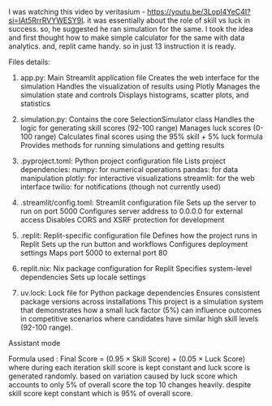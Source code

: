 I was watching this video by veritasium - https://youtu.be/3LopI4YeC4I?si=IAt5RrrRVYWESY9I. it was essentially about the role of skill vs luck in success. 
so, he suggested he ran simulation for the same. I took the idea and first thought how to make simple calculator for the same with data analytics. 
and, replit came handy. so in just 13 instruction it is ready.

Files details:
1. app.py:
Main Streamlit application file
Creates the web interface for the simulation
Handles the visualization of results using Plotly
Manages the simulation state and controls
Displays histograms, scatter plots, and statistics

2. simulation.py:
Contains the core SelectionSimulator class
Handles the logic for generating skill scores (92-100 range)
Manages luck scores (0-100 range)
Calculates final scores using the 95% skill + 5% luck formula
Provides methods for running simulations and getting results

3. .pyproject.toml:
Python project configuration file
Lists project dependencies:
numpy: for numerical operations
pandas: for data manipulation
plotly: for interactive visualizations
streamlit: for the web interface
twilio: for notifications (though not currently used)

4. .streamlit/config.toml:
Streamlit configuration file
Sets up the server to run on port 5000
Configures server address to 0.0.0.0 for external access
Disables CORS and XSRF protection for development

5. .replit:
Replit-specific configuration file
Defines how the project runs in Replit
Sets up the run button and workflows
Configures deployment settings
Maps port 5000 to external port 80

6. replit.nix:
Nix package configuration for Replit
Specifies system-level dependencies
Sets up locale settings

7. uv.lock:
Lock file for Python package dependencies
Ensures consistent package versions across installations
This project is a simulation system that demonstrates how a small luck factor (5%) can influence outcomes in competitive scenarios where candidates have similar high skill levels (92-100 range).

Assistant mode




Formula used : Final Score = (0.95 × Skill Score) + (0.05 × Luck Score) where during each iteration skill score is kept constant and luck score is generated randomly. 
based on variation caused by luck score which accounts to only 5% of overall score the top 10 changes heavily. despite skill score kept constant which is 95% of overall score.
